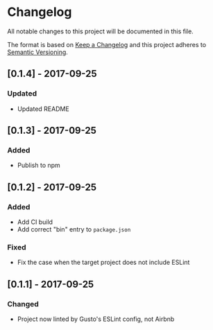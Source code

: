# Changelog
All notable changes to this project will be documented in this file.

The format is based on [Keep a Changelog](http://keepachangelog.com/en/1.0.0/)
and this project adheres to [Semantic Versioning](http://semver.org/spec/v2.0.0.html).

## [0.1.4] - 2017-09-25
### Updated
- Updated README

## [0.1.3] - 2017-09-25
### Added
- Publish to npm

## [0.1.2] - 2017-09-25
### Added
- Add CI build
- Add correct "bin" entry to `package.json`

### Fixed
- Fix the case when the target project does not include ESLint

## [0.1.1] - 2017-09-25
### Changed
- Project now linted by Gusto's ESLint config, not Airbnb
